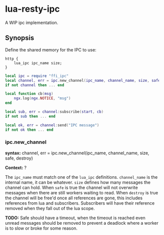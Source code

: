 # lua-resty-ipc

A WIP ipc implementation.

## Synopsis

Define the shared memory for the IPC to use:

```nginx
http {
	lua_ipc ipc_name size;
}
```

```lua
local ipc = require "ffi_ipc"
local channel, err = ipc.new_channel(ipc_name, channel_name, size, safe, destroy)
if not channel then ... end

local function cb(msg)
    ngx.log(ngx.NOTICE, "msg")
end

local sub, err = channel:subscribe(start, cb)
if not sub then ... end

local ok, err = channel:send("IPC message")
if not ok then ... end
```

### ipc.new_channel

**syntax:** channel, err = ipc.new_channel(ipc_name, channel_name, size, safe,
destroy)

**Context:** ?

The `ipc_name` must match one of the `lua_ipc` definitions. `channel_name` is
the internal name, it can be whatever. `size` defines how many messages
the channel can hold. When `safe` is true the channel will not overwrite
messages when there are still workers waiting to read. When `destroy` is true
the channel will be free'd once all references are gone, this includes
references from lua and subscribers. Subscribers will have their reference
removed when they fall out of the lua scope.

**TODO:** Safe should have a timeout, when the timeout is reached even
unread messages should be removed to prevent a deadlock where a worker is
to slow or broke for some reason.
